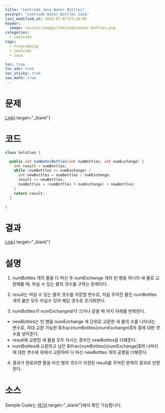 ```yaml
---
title: "Leetcode Java Water Bottles"
excerpt: "Leetcode Water Bottles Java"
last_modified_at: 2024-07-07T23:20:00
header:
  image: /assets/images/leetcode/water-bottles.png
categories:
  - Leetcode
tags:
  - Programming
  - Leetcode
  - Java

toc: true
toc_ads: true
toc_sticky: true
use_math: true
---
```

# 문제
[Link](https://leetcode.com/problems/water-bottles/){:target="_blank"}

# 코드
```java
class Solution {

  public int numWaterBottles(int numBottles, int numExchange) {
    int result = numBottles;
    while (numBottles >= numExchange) {
      int newBottles = numBottles / numExchange;
      result += newBottles;
      numBottles = (numBottles % numExchange) + newBottles;
    }
    return result;
  }

}
```

# 결과
[Link](https://leetcode.com/problems/water-bottles/submissions/1312930745/){:target="_blank"}

# 설명
1. numBottles 개의 물을 다 마신 후 numExchange 개의 빈 병을 하나의 새 물로 교환해줄 때, 마실 수 있는 물의 갯수를 구하는 문제이다.

2. result는 마실 수 있는 물의 갯수를 저장할 변수로, 처음 주어진 물인 numBottles 개의 물은 모두 마실수 있어 해당 갯수로 초기화한다.

3. numBottles가 numExchange보다 크거나 같을 때 까지 아래를 반복한다.
- newBottles는 빈 병을 numExchange 개 단위로 교환한 새 물의 수를 나타내는 변수로, 최대 교환 가능한 $\frac{numBottles}{numExchange}$의 몫에 대한 갯수를 넣어준다.
- result에 교환한 새 물을 모두 마시는 경우인 newBottles을 더해준다.
- numBottles에 교환하고 남은 $\frac{numBottles}{numExchange}$의 나머지에 대한 갯수에 위에서 교환하여 다 마신 newBottles 개의 공병을 더해준다.

4. 결과가 완료되면 물을 마신 병의 갯수가 저장된 result를 주어진 문제의 결과로 반환한다.

# 소스
Sample Code는 [여기](https://github.com/GracefulSoul/leetcode/blob/master/src/main/java/gracefulsoul/problems/WaterBottles.java){:target="_blank"}에서 확인 가능합니다.